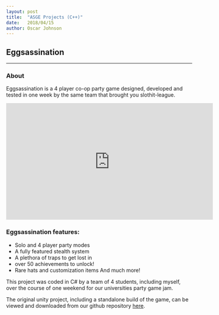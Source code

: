 ```yaml
---
layout: post
title:  "ASGE Projects (C++)"
date:   2018/04/15
author: Oscar Johnson
---
```

## Eggsassination

---
### About
Eggsassination is a 4 player co-op party game designed, developed and tested in one week by the same team that brought you slothit-league.

<iframe width="560" height="315" src="https://www.youtube.com/embed/L6qPvoNR-c0" frameborder="0" allow="accelerometer; autoplay; encrypted-media; gyroscope; picture-in-picture" allowfullscreen></iframe>


### Eggsassination features:
- Solo and 4 player party modes
- A fully featured stealth system
- A plethora of traps to get lost in
- over 50 achievements to unlock!
- Rare hats and customization items
And much more!

This project was coded in C# by a team of 4 students, including myself, over the course of one weekend for our universities party game jam.

The original unity project, including a standalone build of the game, can be viewed and downloaded from our github repository [here](https://github.com/brynfduwe/Eggsassination). 

